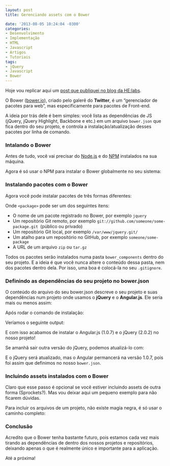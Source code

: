 ```yaml
---
layout: post
title: Gerenciando assets com o Bower

date: '2013-08-05 10:24:04 -0300'
categories:
- Desenvolvimento
- Implementação
- HTML
- Javascript
- Artigos
- Tutoriais
tags:
- jQuery
- Javascript
- Bower
---
```

<p>Hoje vou replicar aqui um <a href="http://helabs.com.br/blog/2013/07/08/gerenciando-assets-com-o-bower/">post que publiquei no blog da HE:labs</a>.</p>
<p>O Bower (<a href="http://bower.io/">bower.io</a>), criado pelo galerê do <strong>Twitter</strong>, é um “gerenciador de pacotes para web”, mas especificamente para pacotes de Front-end.</p>
<p>A ideia por trás dele é bem simples: você lista as dependências de JS (jQuery, jQuery Highlight, Backbone e etc.) em um arquivo <code>bower.json</code> que fica dentro do seu projeto, e controla a instalação/atualização desses pacotes por linha de comando.</p>
<h3>Intalando o Bower</h3>
<p>Antes de tudo, você vai precisar do <a href="http://nodejs.org/">Node.js</a> e do <a href="http://npmjs.org/">NPM</a> instalados na sua máquina.</p>
<p>Agora é só usar o NPM para instalar o Bower globalmente no seu sistema:</p>
<div data-gist-id="6155753" data-gist-show-loading="false"></div>
<h3>Instalando pacotes com o Bower</h3>
<p>Agora você pode instalar pacotes de três formas diferentes:</p>
<div data-gist-id="6155762" data-gist-show-loading="false"></div>
<p>Onde <code>&lt;package&gt;</code> pode ser um dos seguintes itens:</p>
<ul>
<li>O nome de um pacote registrado no Bower, por exemplo <code>jquery</code></li>
<li>Um repositório Git remoto, por exemplo <code>git://github.com/someone/some-package.git </code>(público ou privado)</li>
<li>Um repositório Git local, por exemplo <code>/var/www/jquery.git/</code></li>
<li>Um atalho para um repositório no GitHub, por exemplo <code>someone/some-package</code></li>
<li>A URL de um arquivo <code>zip</code> ou <code>tar.gz</code></li>
</ul>
<p>Todos os pacotes serão instalados numa pasta <code>bower_components</code> dentro do seu projeto. E a ideia é que você nunca altere o conteúdo dessa pasta, nem dos pacotes dentro dela. Por isso, uma boa é colocá-la no seu <code>.gitignore</code>.</p>
<h3>Definindo as dependências do seu projeto no bower.json</h3>
<p>O conteúdo do arquivo do seu bower.json descreve o seu projeto e suas dependências num projeto onde usamos o <strong>jQuery</strong> e o <strong>Angular.js</strong>. Ele seria mais ou menos assim:</p>
<div data-gist-id="6155766" data-gist-show-loading="false"></div>
<p>Após rodar o comando de instalação:</p>
<div data-gist-id="6155768" data-gist-show-loading="false"></div>
<p>Veríamos o seguinte output:</p>
<div data-gist-id="6155770" data-gist-show-loading="false"></div>
<p>E com isso acabamos de instalar o Angular.js (1.0.7) e o jQuery (2.0.2) no nosso projeto!</p>
<p>Se amanhã sair outra versão do jQuery, podemos atualizá-lo com:</p>
<div data-gist-id="6155868" data-gist-show-loading="false"></div>
<p>E o jQuery será atualizado, mas o Angular permancerá na versão 1.0.7, pois foi assim que definimos no nosso <code>bower.json</code>.</p>
<h3>Incluindo assets instalados com o Bower</h3>
<p>Claro que esse passo é opcional se você estiver incluindo assets de outra forma (Sprockets?). Mas vou deixar aqui um pequeno exemplo para não ficarem dúvidas.</p>
<p>Para incluir os arquivos de um projeto, não existe magia negra, é só usar o caminho completo:</p>
<div data-gist-id="6155880" data-gist-show-loading="false"></div>
<h3>Conclusão</h3>
<p>Acredito que o Bower tenha bastante futuro, pois estamos cada vez mais tirando as dependências de dentro dos nossos projetos e repositórios, deixando apenas o que é realmente único e importante para a aplicação.</p>
<p>Até a próxima!</p>

